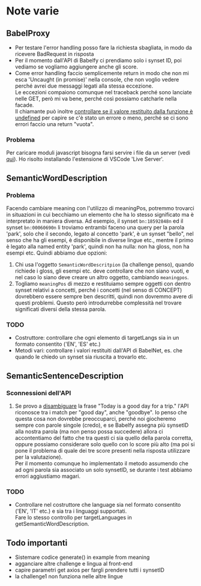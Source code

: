 # Note varie

## BabelProxy

- Per testare l'error handling posso fare la richiesta sbagliata, in modo da ricevere BadRequest in risposta
- Per il momento dall'API di Babelfy ci prendiamo solo i synset ID, poi vediamo se vogliamo aggiungere anche gli score.
- Come error handling faccio semplicemente return in modo che non mi esca 'Uncaught (in promise)' nella console, che non voglio vedere perché avrei due messaggi legati alla stessa eccezione.  
Le eccezioni compaiono comunque nel traceback perché sono lanciate nelle GET, però mi va bene, perché così possiamo catcharle nella facade.  
Il chiamante può inoltre [controllare se il valore restituito dalla funzione è undefined](https://stackoverflow.com/questions/2647867/how-can-i-determine-if-a-variable-is-undefined-or-null) per capire se c'è stato un errore o meno, perché se ci sono errori faccio una return "vuota".

### Problema

Per caricare moduli javascript bisogna farsi servire i file da un server (vedi [qui](https://stackoverflow.com/questions/58211880/uncaught-syntaxerror-cannot-use-import-statement-outside-a-module-when-import)).
Ho risolto installando l'estensione di VSCode 'Live Server'.

## SemanticWordDescription

### Problema

Facendo cambiare meaning con l'utilizzo di meaningPos, potremmo trovarci in situazioni in cui becchiamo un elemento che ha lo stesso significato ma è interpretato in maniera diversa. Ad esempio, il synset `bn:18592848n` ed il synset `bn:00060690n` li troviamo entrambi faceno una query per la parola 'park', solo che il secondo, legato al concetto 'park', è un synset "bello", nel senso che ha gli esempi, è disponibile in diverse lingue etc., mentre il primo è legato alla named entity 'park', quindi non ha nulla: non ha gloss, non ha esempi etc. Quindi abbiamo due opzioni:

1. Chi usa l'oggetto `SemanticWordDescritpion` (la challenge penso), quando richiede i gloss, gli esempi etc. deve controllare che non siano vuoti, e nel caso lo siano deve creare un altro oggetto, cambiando `meaningpos`.
2. Togliamo `meaningPos` di mezzo e restituiamo sempre oggetti con dentro synset relativi a concetti, perché i concetti (nel senso di CONCEPT) dovrebbero essere sempre ben descritti, quindi non dovremmo avere di questi problemi. Questo però introdurrebbe complessità nel trovare significati diversi della stessa parola.

### TODO

- Costruttore: controllare che ogni elemento di targetLangs sia in un formato consentito ('EN', 'ES' etc.)
- Metodi vari: controllare i valori restituiti dall'API di BabelNet, es. che quando le chiedo un synset sia riuscita a trovarlo etc.

## SemanticSentenceDescription

### Sconnessioni dell'API

1. Se provo a [disambiguare](http://babelfy.org/) la frase "Today is a good day for a trip." l'API riconosce tra i match per "good day", anche "goodbye". Io penso che questa cosa non dovrebbe preoccuparci, perché noi giocheremo sempre con parole singole (credo), e se Babelfy assegna più synsetID alla nostra parola (ma non penso possa succedere) allora ci accontentiamo del fatto che tra questi ci sia quello della parola corretta, oppure possiamo considerare solo quello con lo score più alto (ma poi si pone il problema di quale dei tre score presenti nella risposta utilizzare per la valutazione).  
Per il momento comunque ho implementato il metodo assumendo che ad ogni parola sia associato un solo synsetID, se durante i test abbiamo errori aggiustiamo magari.

### TODO

- Controllare nel costruttore che language sia nel formato consentito ('EN', 'IT' etc.) e sia tra i linguaggi supportati.  
Fare lo stesso controllo per targetLanguages in getSemanticWordDescription.

## Todo importanti

- Sistemare codice generate() in example from meaning
- agganciare altre challenge e lingua al front-end
- capire parametri get axios per fargli prendere tutti i synsetID
- la challenge1 non funziona nelle altre lingue
